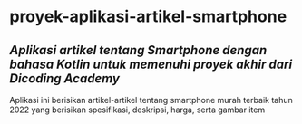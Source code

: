 # proyek-aplikasi-artikel-smartphone
*Aplikasi artikel tentang Smartphone dengan bahasa Kotlin untuk memenuhi proyek akhir dari Dicoding Academy*
--
Aplikasi ini berisikan artikel-artikel tentang smartphone murah terbaik tahun 2022
yang berisikan spesifikasi, deskripsi, harga, serta gambar item
